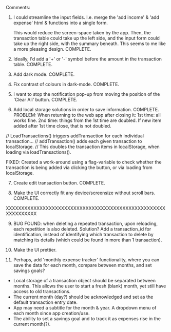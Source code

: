 Comments:

1. I could streamline the input fields. I.e. merge the 'add income' & 'add expense' html & functions into a single form.

    This would reduce the screen-space taken by the app.
    Then, the transaction table could take up the left side, and the input form could take up the right side, with the summary beneath.
    This seems to me like a more pleasing design. COMPLETE.

2. Ideally, I'd add a '+' or '-' symbol before the amount in the transaction table. COMPLETE.

3. Add dark mode. COMPLETE.

4. Fix contrast of colours in dark-mode. COMPLETE.

5. I want to stop the notification pop-up from moving the position of the 'Clear All' button. COMPLETE.

6. Add local storage solutions in order to save information. COMPLETE.
PROBLEM: When returning to the web app after closing it:
1st time: all works fine.
2nd time: things from the 1st time are doubled. If new item added after 1st time close, that is not doubled.

// LoadTransactions() triggers addTransaction for each individual transaction...
// addTransaction() adds each given transaction to localStorage. 
// This doubles the transaction items in localStorage, when loading via loadTransactions().

FIXED: Created a work-around using a flag-variable to check whether the transaction is being added via clicking the button, or via loading from localStorage.

7. Create edit transaction button. COMPLETE.

8. Make the UI correctly fit any device/screensize without scroll bars. COMPLETE.

XXXXXXXXXXXXXXXXXXXXXXXXXXXXXXXXXXXXXXXXXXXXXXXXXXXXXXXXXXXXXX

9. BUG FOUND: when deleting a repeated transaction, upon reloading, each repetition is also deleted.
Solution? Add a transaction_id for identification, instead of identifying which transaction to delete by matching its details (which could be found in more than 1 transaction).

10. Make the UI prettier.

11. Perhaps, add 'monthly expense tracker' functionality, where you can save the data for each month, compare between months, and set savings goals?
  - Local storage of a transaction object should be separated between months. This allows the user to start a fresh (blank) month, yet still have access to old transactions.
  - The current month (day?) should be acknowledged and set as the default transaction entry date.
  - App may need a subtitle for the month & year. A dropdown menu of each month since app creation/use.
  - The ability to set a savings goal and to track it as expenses rise in the current month(?).
